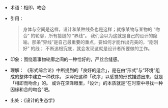 + 术语：相即，吻合
+ 引用：

  > 身体与空间是这样，设计和某种线条也是这样；就像某物与某物的 “吻合” 的轮廓，所有接缝的 “界线”。
  我们会以为这就是自己的设计的隐喻。那条“界线”是自己最重要的重点，要如何才能作出完美的，“刚刚好” 的线；
  不断追根究底，就会发现这就是设计者所要做的工作。
  
+ 印象：围绕着事物轮廓之间的一种恰好的，严丝合缝感。
+ 理解：
《形式综合论》中所提到的「良好的适合」，是在由“形式”与“环境”组成的整体中建立一种秩序。
 深泽把这种「秩序」以感觉的形式描述出来，就是「相即而吻合」的。
 或许在深泽眼里，「设计」的本质就是“在时空中寻找一种因缘和合的吻合”吧。
+ 出处：《设计的生态学》
